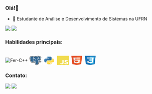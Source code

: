 ### Olá!👋

- 🔭 Estudante de Análise e Desenvolvimento de Sistemas na UFRN


<div style="inline-block" id="status">
    <img height="180cm" src="https://github-readme-stats.vercel.app/api/top-langs/?username=im-fernanda&layout=compact&theme=dracula">
    <img height="180cm" src="https://github-readme-stats.vercel.app/api?username=im-fernanda&show_icons=true&theme=dracula">

</div>

### Habilidades principais:
<div style="display: inline_block"><br>
    <img align="center" alt="Fer-C++" height="30" width="40" src="https://cdn.jsdelivr.net/gh/devicons/devicon/icons/cplusplus/cplusplus-original.svg">
    <img align="center" alt="Fer-SQL" height="30" width="40" src="https://raw.githubusercontent.com/devicons/devicon/master/icons/postgresql/postgresql-original.svg">
    <img align="center" alt="Fer-Python" height="30" width="40" src="https://raw.githubusercontent.com/devicons/devicon/master/icons/python/python-original.svg">
    <img align="center" alt="Fer-Js" height="30" width="40" src="https://raw.githubusercontent.com/devicons/devicon/master/icons/javascript/javascript-plain.svg">
    <img align="center" alt="Fer-HTML" height="30" width="40" src="https://raw.githubusercontent.com/devicons/devicon/master/icons/html5/html5-original.svg">
    <img align="center" alt="Fer-CSS" height="30" width="40" src="https://raw.githubusercontent.com/devicons/devicon/master/icons/css3/css3-original.svg">

</div>


 ### Contato:
<div> 
  <a href="https://www.linkedin.com/in/gilneide-fernanda/" target="_blank"><img src="https://img.shields.io/badge/-LinkedIn-%230077B5?style=for-the-badge&logo=linkedin&logoColor=white" target="_blank"></a> 
  <a href = "mailto:gilneidefernandaf@gmail.com"><img src="https://img.shields.io/badge/Gmail-D14836?style=for-the-badge&logo=gmail&logoColor=white" target="_blank"></a>  
</div>

